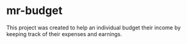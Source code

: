# mr-budget

This project was created to help an individual budget their income by keeping track of their expenses and earnings.
